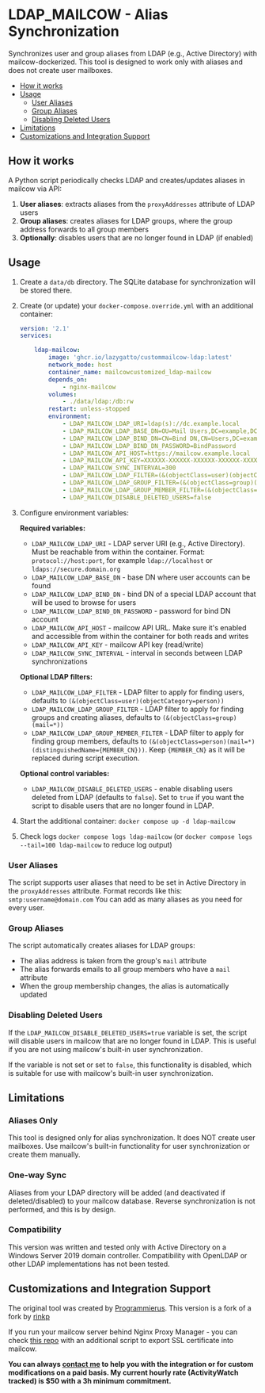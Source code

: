 # LDAP_MAILCOW - Alias Synchronization

Synchronizes user and group aliases from LDAP (e.g., Active Directory) with mailcow-dockerized. This tool is designed to work only with aliases and does not create user mailboxes.

* [How it works](#how-it-works)
* [Usage](#usage)
  * [User Aliases](#user-aliases)
  * [Group Aliases](#group-aliases)
  * [Disabling Deleted Users](#disabling-deleted-users)
* [Limitations](#limitations)
* [Customizations and Integration Support](#customizations-and-integration-support)

## How it works

A Python script periodically checks LDAP and creates/updates aliases in mailcow via API:

1. **User aliases**: extracts aliases from the `proxyAddresses` attribute of LDAP users
2. **Group aliases**: creates aliases for LDAP groups, where the group address forwards to all group members
3. **Optionally**: disables users that are no longer found in LDAP (if enabled)

## Usage

1. Create a `data/db` directory. The SQLite database for synchronization will be stored there.
2. Create (or update) your `docker-compose.override.yml` with an additional container:

    ```yaml
    version: '2.1'
    services:

        ldap-mailcow:
            image: 'ghcr.io/lazygatto/custommailcow-ldap:latest'
            network_mode: host
            container_name: mailcowcustomized_ldap-mailcow
            depends_on:
                - nginx-mailcow
            volumes:
                - ./data/ldap:/db:rw
            restart: unless-stopped
            environment:
                - LDAP_MAILCOW_LDAP_URI=ldap(s)://dc.example.local
                - LDAP_MAILCOW_LDAP_BASE_DN=OU=Mail Users,DC=example,DC=local
                - LDAP_MAILCOW_LDAP_BIND_DN=CN=Bind DN,CN=Users,DC=example,DC=local
                - LDAP_MAILCOW_LDAP_BIND_DN_PASSWORD=BindPassword
                - LDAP_MAILCOW_API_HOST=https://mailcow.example.local
                - LDAP_MAILCOW_API_KEY=XXXXXX-XXXXXX-XXXXXX-XXXXXX-XXXXXX
                - LDAP_MAILCOW_SYNC_INTERVAL=300
                - LDAP_MAILCOW_LDAP_FILTER=(&(objectClass=user)(objectCategory=person)(memberOf:1.2.840.113556.1.4.1941:=CN=Group,CN=Users,DC=example DC=local))
                - LDAP_MAILCOW_LDAP_GROUP_FILTER=(&(objectClass=group)(mail=*))
                - LDAP_MAILCOW_LDAP_GROUP_MEMBER_FILTER=(&(objectClass=person)(mail=*)(distinguishedName={MEMBER_CN}))
                - LDAP_MAILCOW_DISABLE_DELETED_USERS=false
    ```

3. Configure environment variables:

    **Required variables:**
    * `LDAP_MAILCOW_LDAP_URI` - LDAP server URI (e.g., Active Directory). Must be reachable from within the container. Format: `protocol://host:port`, for example `ldap://localhost` or `ldaps://secure.domain.org`
    * `LDAP_MAILCOW_LDAP_BASE_DN` - base DN where user accounts can be found
    * `LDAP_MAILCOW_LDAP_BIND_DN` - bind DN of a special LDAP account that will be used to browse for users
    * `LDAP_MAILCOW_LDAP_BIND_DN_PASSWORD` - password for bind DN account
    * `LDAP_MAILCOW_API_HOST` - mailcow API URL. Make sure it's enabled and accessible from within the container for both reads and writes
    * `LDAP_MAILCOW_API_KEY` - mailcow API key (read/write)
    * `LDAP_MAILCOW_SYNC_INTERVAL` - interval in seconds between LDAP synchronizations

    **Optional LDAP filters:**
    * `LDAP_MAILCOW_LDAP_FILTER` - LDAP filter to apply for finding users, defaults to `(&(objectClass=user)(objectCategory=person))`
    * `LDAP_MAILCOW_LDAP_GROUP_FILTER` - LDAP filter to apply for finding groups and creating aliases, defaults to `(&(objectClass=group)(mail=*))`
    * `LDAP_MAILCOW_LDAP_GROUP_MEMBER_FILTER` - LDAP filter to apply for finding group members, defaults to `(&(objectClass=person)(mail=*)(distinguishedName={MEMBER_CN}))`. Keep `{MEMBER_CN}` as it will be replaced during script execution.

    **Optional control variables:**
    * `LDAP_MAILCOW_DISABLE_DELETED_USERS` - enable disabling users deleted from LDAP (defaults to `false`). Set to `true` if you want the script to disable users that are no longer found in LDAP.

4. Start the additional container: `docker compose up -d ldap-mailcow`
5. Check logs `docker compose logs ldap-mailcow` (or `docker compose logs --tail=100 ldap-mailcow` to reduce log output)

### User Aliases

The script supports user aliases that need to be set in Active Directory in the `proxyAddresses` attribute.
Format records like this: `smtp:username@domain.com`
You can add as many aliases as you need for every user.

### Group Aliases

The script automatically creates aliases for LDAP groups:
- The alias address is taken from the group's `mail` attribute
- The alias forwards emails to all group members who have a `mail` attribute
- When the group membership changes, the alias is automatically updated

### Disabling Deleted Users

If the `LDAP_MAILCOW_DISABLE_DELETED_USERS=true` variable is set, the script will disable users in mailcow that are no longer found in LDAP. This is useful if you are not using mailcow's built-in user synchronization.

If the variable is not set or set to `false`, this functionality is disabled, which is suitable for use with mailcow's built-in user synchronization.

## Limitations

### Aliases Only

This tool is designed only for alias synchronization. It does NOT create user mailboxes. Use mailcow's built-in functionality for user synchronization or create them manually.

### One-way Sync

Aliases from your LDAP directory will be added (and deactivated if deleted/disabled) to your mailcow database. Reverse synchronization is not performed, and this is by design.

### Compatibility

This version was written and tested only with Active Directory on a Windows Server 2019 domain controller.
Compatibility with OpenLDAP or other LDAP implementations has not been tested.

## Customizations and Integration Support

The original tool was created by [Programmierus](https://github.com/Programmierus/LDAP_MAILCOW).
This version is a fork of a fork by [rinkp](https://github.com/rinkp/custommailcow-ldap)

If you run your mailcow server behind Nginx Proxy Manager - you can check [this repo](https://github.com/LazyGatto/npm-cert-export) with an additional script to export SSL certificate into mailcow.

**You can always [contact me](mailto:lazygatto@gmail.com) to help you with the integration or for custom modifications on a paid basis. My current hourly rate (ActivityWatch tracked) is $50 with a 3h minimum commitment.**

